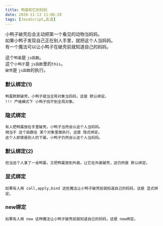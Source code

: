 ```yaml
---
title: 鸭蛋和它的妈妈
date: 2020-11-13 11:06:28
tags: [JavaScript,乱语]
---
```

小鸭子破壳后会主动把第一个看见的动物当妈妈。  
如果小鸭子发现自己正在别人手里，就把这个人当妈妈。  
有一个魔法可以让小鸭子在破壳前就知道自己的妈妈。  

这个`鸭蛋`是 `js函数`。  
这个`小鸭子`是 `js函数`里的`this`。   
`破壳`是 `js函数`的执行。  
 
### 默认绑定(1)
```
鸭蛋默默破壳，小鸭子就当全局对象当妈妈，这是 默认绑定。   
!!! 严格模式下 小鸭子找不到全局对象。  
```
### 隐式绑定
```
有人把鸭蛋放在手里破壳，小鸭子当然会认这个人当妈妈。
相当于 这个函数在 某个对象里面执行，这是 隐式绑定。  
这个人即使是别人的下属，小鸭子仍然会认这个人当妈妈。   
```
### 默认绑定(2)
```
但当这个人拿了一会鸭蛋，又把鸭蛋放到外面，让它在外面破壳，这仍然是 默认绑定。
```
### 显式绑定
```
如果有人用 call,apply,bind 这些魔法让小鸭子破壳前就知道自己的妈妈，这是 显式绑定。  
```
### new绑定
```
如果有人用 new 这种魔法让小鸭子破壳前就知道自己的妈妈，这是 new绑定。 
```
